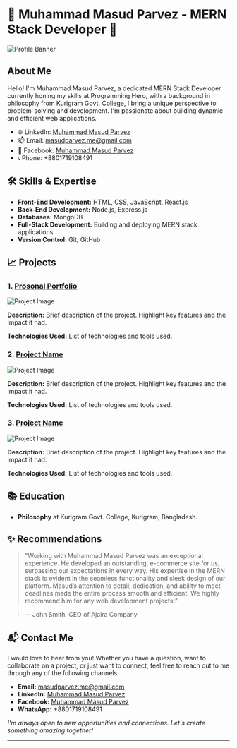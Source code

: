 # 🌟 Muhammad Masud Parvez - MERN Stack Developer 🌟

![Profile Banner](https://www.logicraysacademy.com/blog/wp-content/uploads/2023/05/MVM1-1.png)

## About Me
Hello! I'm Muhammad Masud Parvez, a dedicated MERN Stack Developer currently honing my skills at Programming Hero, with a background in philosophy from Kurigram Govt. College, I bring a unique perspective to problem-solving and development. I'm passionate about building dynamic and efficient web applications.

- 🌐 LinkedIn: [Muhammad Masud Parvez](https://www.linkedin.com/in/muhammadmasudparvez/)
- 📫 Email: [masudparvez.me@gmail.com](mailto:masudparvez.me@gmail.com)
- 💼 Facebook: [Muhammad Masud Parvez](https://www.facebook.com/MuhammadMasudPaarvez)
- 📞 Phone: +8801719108491

## 🛠 Skills & Expertise
- **Front-End Development:** HTML, CSS, JavaScript, React.js
- **Back-End Development:** Node.js, Express.js
- **Databases:** MongoDB
- **Full-Stack Development:** Building and deploying MERN stack applications
- **Version Control:** Git, GitHub

## 📈 Projects
### 1. [Prosonal Portfolio](https://masudparvez.netlify.app/)
![Project Image]([url_to_project_image](https://scontent.fdac155-1.fna.fbcdn.net/v/t1.15752-9/449683167_1671812916978726_4222304241707831481_n.jpg?stp=dst-jpg_s2048x2048&_nc_cat=108&ccb=1-7&_nc_sid=9f807c&_nc_eui2=AeGvTqcTcYydn63iqEJpsDGM8m24XaMrs83ybbhdoyuzzTP2OtDEGKGJiIAbIhWgrJULWIP0AubRqdEecZz79B5J&_nc_ohc=q3kHsFEV-ygQ7kNvgHtKVVC&_nc_ht=scontent.fdac155-1.fna&oh=03_Q7cD1QHTxDFaVOSCJpbaHYCUNzuo1qH5t51EvCxcn2HTXdM19Q&oe=66B792C8))

**Description:** Brief description of the project. Highlight key features and the impact it had.

**Technologies Used:** List of technologies and tools used.

### 2. [Project Name](https://github.com/MuhammadMasudParvez/project2)
![Project Image](url_to_project_image)

**Description:** Brief description of the project. Highlight key features and the impact it had.

**Technologies Used:** List of technologies and tools used.

### 3. [Project Name](https://github.com/MuhammadMasudParvez/project3)
![Project Image](url_to_project_image)

**Description:** Brief description of the project. Highlight key features and the impact it had.

**Technologies Used:** List of technologies and tools used.

## 📚 Education
- **Philosophy** at Kurigram Govt. College, Kurigram, Bangladesh.

## ✨ Recommendations
> "Working with Muhammad Masud Parvez was an exceptional experience. He developed an outstanding, e-commerce site for us, surpassing our expectations in every way. His expertise in the MERN stack is evident in the seamless functionality and sleek design of our platform. Masud’s attention to detail, dedication, and ability to meet deadlines made the entire process smooth and efficient. We highly recommend him for any web development projects!"

> -- John Smith, CEO of Ajaira Company

## 📬 Contact Me

I would love to hear from you! Whether you have a question, want to collaborate on a project, or just want to connect, feel free to reach out to me through any of the following channels:

- **Email:** [masudparvez.me@gmail.com](mailto:masudparvez.me@gmail.com)
- **LinkedIn:** [Muhammad Masud Parvez](https://www.linkedin.com/in/muhammadmasudparvez/)
- **Facebook:** [Muhammad Masud Parvez](https://www.facebook.com/MuhammadMasudPaarvez)
- **WhatsApp:** +8801719108491

*I'm always open to new opportunities and connections. Let's create something amazing together!*


---

